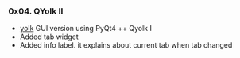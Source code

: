 ### 0x04. QYolk II

+ [yolk](https://pypi.python.org/pypi/yolk3k) GUI version using PyQt4
++ Qyolk I
+ Added tab widget
+ Added info label. it explains about current tab when tab changed
